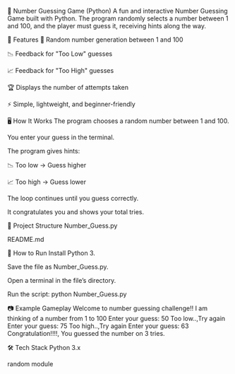 🎯 Number Guessing Game (Python)
A fun and interactive Number Guessing Game built with Python.
The program randomly selects a number between 1 and 100, and the player must guess it, receiving hints along the way.

📌 Features
🔢 Random number generation between 1 and 100

📉 Feedback for "Too Low" guesses

📈 Feedback for "Too High" guesses

🏆 Displays the number of attempts taken

⚡ Simple, lightweight, and beginner-friendly

🖥 How It Works
The program chooses a random number between 1 and 100.

You enter your guess in the terminal.

The program gives hints:

📉 Too low → Guess higher

📈 Too high → Guess lower

The loop continues until you guess correctly.

It congratulates you and shows your total tries.

📂 Project Structure
Number_Guess.py

README.md

🚀 How to Run
Install Python 3.

Save the file as Number_Guess.py.

Open a terminal in the file’s directory.

Run the script:
python Number_Guess.py

📷 Example Gameplay
Welcome to number guessing challenge!!
I am thinking of a number from 1 to 100
Enter your guess: 50
Too low..,Try again
Enter your guess: 75
Too high..,Try again
Enter your guess: 63
Congratulation!!!!, You guessed the number on 3 tries.

🛠 Tech Stack
Python 3.x

random module

